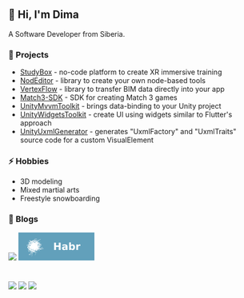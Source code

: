 ## 👋 Hi, I'm Dima

A Software Developer from Siberia.

### 🔭 Projects

- [StudyBox](https://github.com/ChebanovDD/StudyBox-Info) - no-code platform to create XR immersive training
- [NodEditor](https://github.com/ChebanovDD/NodEditor/tree/develop) - library to create your own node-based tools
- [VertexFlow](https://github.com/ChebanovDD/VertexFlow) - library to transfer BIM data directly into your app
- [Match3-SDK](https://github.com/ChebanovDD/Match3-SDK) - SDK for creating Match 3 games
- [UnityMvvmToolkit](https://github.com/ChebanovDD/UnityMvvmToolkit) - brings data-binding to your Unity project
- [UnityWidgetsToolkit](https://github.com/ChebanovDD/UnityWidgetsToolkit) - create UI using widgets similar to Flutter's approach
- [UnityUxmlGenerator](https://github.com/LibraStack/UnityUxmlGenerator) - generates "UxmlFactory" and "UxmlTraits" source code for a custom VisualElement

### ⚡ Hobbies

- 3D modeling
- Mixed martial arts
- Freestyle snowboarding

### 📝 Blogs

<a href="https://dima-chebanov.hashnode.dev/">
        <img src="https://img.shields.io/badge/Hashnode-2962FF?style=for-the-badge&logo=hashnode&logoColor=white" /></a>

<a href="https://habr.com/ru/users/Dmitry9192/articles/">
        <img src="https://github.com/ChebanovDD/ChebanovDD/blob/main/badges/habr-badge.svg" /></a>

#

<p align="left">
<a href="https://www.linkedin.com/in/dima-chebanov/">
        <img src="https://img.shields.io/badge/-LinkedIn-0e76a8?style=flat-square&logo=Linkedin&logoColor=white" /></a>
<a href="mailto:chebanovdd@gmail.com">
        <img src="https://img.shields.io/badge/Gmail-D14836?style=flat-square&logo=gmail&logoColor=white" /></a>
<a href="https://t.me/DmitrySx">
        <img src="https://img.shields.io/badge/-Telegram-0088cc?style=flat-square&logo=Telegram&logoColor=white" /></a>
</p>
